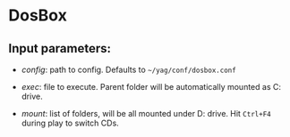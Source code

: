 # DosBox

## Input parameters:

- *config*: path to config. Defaults to `~/yag/conf/dosbox.conf`

- *exec*: file to execute. Parent folder will be automatically mounted as C: drive.

- *mount*: list of folders, will be all mounted under D: drive. Hit `Ctrl+F4` during play to switch CDs.
